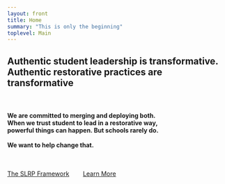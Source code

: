 ```yaml
---
layout: front
title: Home
summary: "This is only the beginning"
toplevel: Main
---
```


<h2>Authentic student leadership is transformative.<br/>
Authentic restorative practices are transformative</h2><br/>

<h4>We are committed to merging and deploying both.<br/>
When we trust student to lead in a restorative way,<br/>
powerful things can happen. But schools rarely do.<br/><br/>
<strong>We want to help change that.</strong></h4><br/>

<a href="/framework" class="btn-get-started scrollto">The SLRP Framework</a> 
&nbsp;&nbsp;&nbsp;&nbsp;&nbsp;&nbsp;
<a href="/resources" class="btn-get-started scrollto">Learn More</a>               
